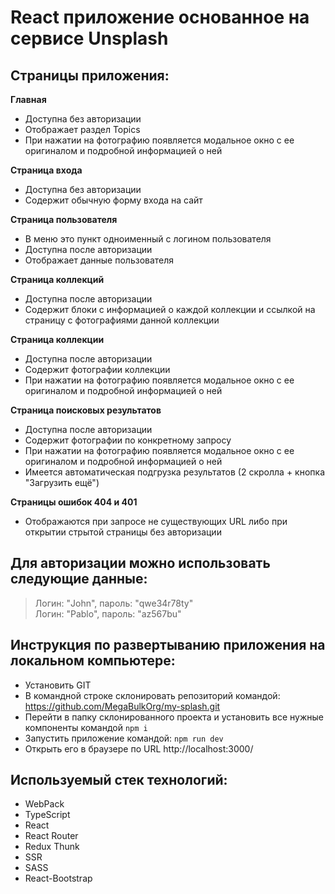 # React приложение основанное на сервисе Unsplash

## Страницы приложения:

**Главная**

- Доступна без авторизации
- Отображает раздел Topics
- При нажатии на фотографию появляется модальное окно с ее оригиналом и подробной информацией о ней

**Страница входа**

- Доступна без авторизации
- Содержит обычную форму входа на сайт

**Страница пользователя**

- В меню это пункт одноименный с логином пользователя
- Доступна после авторизации
- Отображает данные пользователя

**Страница коллекций**

- Доступна после авторизации
- Содержит блоки с информацией о каждой коллекции и ссылкой на страницу с фотографиями данной коллекции

**Страница коллекции**

- Доступна после авторизации
- Содержит фотографии коллекции
- При нажатии на фотографию появляется модальное окно с ее оригиналом и подробной информацией о ней

**Страница поисковых результатов**

- Доступна после авторизации
- Содержит фотографии по конкретному запросу
- При нажатии на фотографию появляется модальное окно с ее оригиналом и подробной информацией о ней
- Имеется автоматическая подгрузка результатов (2 скролла + кнопка "Загрузить ещё")

**Страницы ошибок 404 и 401**

- Отображаются при запросе не существующих URL либо при открытии стрытой страницы без авторизации

## Для авторизации можно использовать следующие данные:
 
> Логин: "John", пароль: "qwe34r78ty"  
> Логин: "Pablo", пароль: "az567bu"

## Инструкция по развертыванию приложения на локальном компьютере:

- Установить GIT
- В командной строке склонировать репозиторий командой: https://github.com/MegaBulkOrg/my-splash.git
- Перейти в папку склонированного проекта и установить все нужные компоненты командой `npm i`
- Запустить приложение командой: `npm run dev`
- Открыть его в браузере по URL http://localhost:3000/

## Используемый стек технологий:

- WebPack
- TypeScript
- React
- React Router
- Redux Thunk
- SSR
- SASS
- React-Bootstrap
